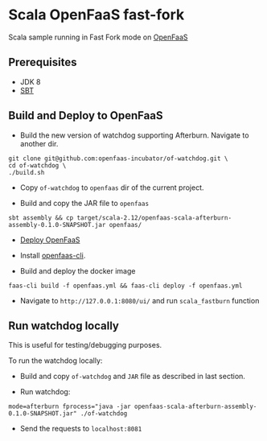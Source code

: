 # Scala OpenFaaS fast-fork

Scala sample running in Fast Fork mode on [OpenFaaS](openfaas.com)

## Prerequisites

* JDK 8
* [SBT](http://www.scala-sbt.org/download.html)


## Build and Deploy to OpenFaaS

* Build the new version of watchdog supporting Afterburn. Navigate to another dir.

```
git clone git@github.com:openfaas-incubator/of-watchdog.git \
cd of-watchdog \
./build.sh
```

* Copy `of-watchdog` to `openfaas` dir of the current project.

* Build and copy the JAR file to `openfaas` 
```
sbt assembly && cp target/scala-2.12/openfaas-scala-afterburn-assembly-0.1.0-SNAPSHOT.jar openfaas/
```

* [Deploy OpenFaaS](https://github.com/openfaas/faas#get-started-with-openfaas)

* Install [openfaas-cli](https://github.com/openfaas/faas-cli).

* Build and deploy the docker image

```
faas-cli build -f openfaas.yml && faas-cli deploy -f openfaas.yml
```

* Navigate to `http://127.0.0.1:8080/ui/` and run `scala_fastburn` function 

## Run watchdog locally

This is useful for testing/debugging purposes.

To run the watchdog locally:

* Build and copy `of-watchdog` and `JAR` file as described in last section. 

* Run watchdog:

```
mode=afterburn fprocess="java -jar openfaas-scala-afterburn-assembly-0.1.0-SNAPSHOT.jar" ./of-watchdog
```

* Send the requests to `localhost:8081`
